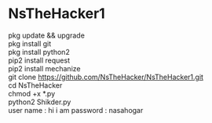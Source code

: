 # NsTheHacker1
pkg update && upgrade </br>
pkg install git </br>
pkg install python2 </br>
pip2 install request </br>
pip2 install mechanize </br>
git clone https://github.com/NsTheHacker/NsTheHacker1.git </br>
cd NsTheHacker </br>
chmod +x *.py </br>
python2 Shikder.py </br>
user name : hi i am
password : nasahogar
